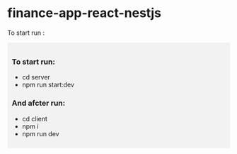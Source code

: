# finance-app-react-nestjs
To start run :
<div style="background-color: #f2f2f2; padding: 10px;">
  <h3>To start run:</h3>
  <ul>
    <li>cd server</li>
    <li>npm run start:dev</li>
  </ul>
  <h3>And afcter run:</h3>
  <ul>
    <li>cd client</li>
    <li>npm i </li>
    <li>npm run dev</li>
  </ul>
</div>
